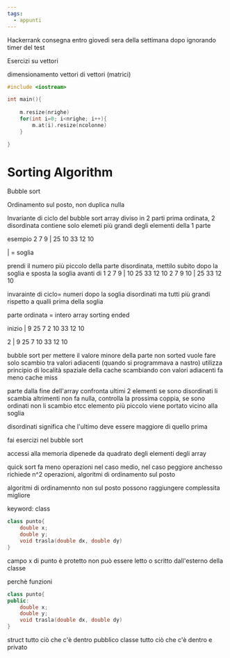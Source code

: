 ```yaml
---
tags:
  - appunti
---
```

Hackerrank
consegna entro giovedì sera della settimana dopo ignorando timer del test

Esercizi su vettori

dimensionamento vettori di vettori (matrici)
```c++ 
#include <iostream>

int main(){
	
	m.resize(nrighe)
	for(int i=0; i<nrighe; i++){
		m.at(i).resize(ncolonne)
	}

}

```

# Sorting Algorithm

Bubble sort

Ordinamento sul posto, non duplica nulla 

Invariante di ciclo del bubble sort
array diviso in 2 parti prima ordinata, 2 disordinata contiene solo elemeti più grandi degli elementi della 1 parte

esempio
2 7 9 | 25 10 33 12 10

| = soglia 

prendi il numero più piccolo della parte disordinata, mettilo subito dopo la soglia e sposta la soglia avanti di 1
2 7 9 | 10 25 33 12 10
2 7 9 10 | 25 33 12 10

invarainte di ciclo= numeri dopo la soglia disordinati ma tutti più grandi rispetto a qualli prima della soglia

parte ordinata = intero array sorting ended

inizio
| 9 25 7 2 10 33 12 10

2 | 9 25 7 10 33 12 10

bubble sort per mettere il valore minore della parte non sorted 
vuole fare solo scambio tra valori adiacenti (quando si programmava a nastro)
utilizza principio di località spaziale della cache scambiando con valori adiacenti fa meno cache miss 

parte dalla fine dell'array confronta ultimi 2 elementi se sono disordinati li scambia altrimenti non fa nulla, controlla la prossima coppia, se sono ordinati non li scambio etcc elemento più piccolo viene portato vicino alla soglia

disordinati significa che l'ultimo deve essere maggiore di quello prima

fai esercizi nel bubble sort

accessi alla memoria dipenede da quadrato degli elementi degli array

quick sort fa meno operazioni nel caso medio, nel caso peggiore anchesso richiede n^2 operazioni, algoritmi di ordinamento sul posto

algoritmi di ordinamennto non sul posto possono raggiungere complessita migliore

keyword: class

```c++
class punto{
	double x;
	double y;
	void trasla(double dx, double dy)
}

```

campo x di punto è protetto non può essere letto o scritto dall'esterno della classe

perchè funzioni

```c++
class punto{
public:
	double x;
	double y;
	void trasla(double dx, double dy)
}

```

struct tutto ciò che c'è dentro pubblico 
classe tutto ciò che c'è dentro e privato


